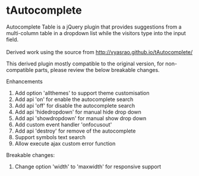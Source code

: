 tAutocomplete
=============

Autocomplete Table is a jQuery plugin that provides suggestions from a multi-column table in a dropdown list while the visitors type into the input field.<br/><br/>
Derived work using the source from http://vyasrao.github.io/tAutocomplete/

This derived plugin mostly compatible to the original version, for non-compatible parts, please review the below breakable changes.

Enhancements<br/>
1. Add option 'allthemes' to support theme customisation<br/>
2. Add api 'on' for enable the autocomplete search<br/>
3. Add api 'off' for disable the autocomplete search<br/>
4. Add api 'hidedropdown' for manual hide drop down<br/>
5. Add api 'showdropdown' for manual show drop down<br/>
6. Add custom event handler 'onfocusout'<br/>
7. Add api 'destroy' for remove of the autocomplete<br/>
8. Support symbols text search<br/>
9. Allow execute ajax custom error function

Breakable changes:
1. Change option 'width' to 'maxwidth' for responsive support
